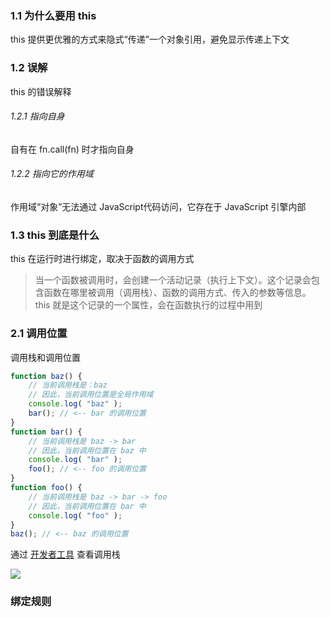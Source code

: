 ### 1.1 为什么要用 this

this 提供更优雅的方式来隐式“传递”一个对象引用，避免显示传递上下文

### 1.2 误解

this 的错误解释

###### 1.2.1 指向自身

自有在 fn.call(fn) 时才指向自身

 ###### 1.2.2 指向它的作用域

作用域“对象”无法通过 JavaScript代码访问，它存在于 JavaScript 引擎内部

### 1.3 this 到底是什么

this 在运行时进行绑定，取决于函数的调用方式

> 当一个函数被调用时，会创建一个活动记录（执行上下文）。这个记录会包含函数在哪里被调用（调用栈）、函数的调用方式、传入的参数等信息。this 就是这个记录的一个属性，会在函数执行的过程中用到

### 2.1 调用位置

调用栈和调用位置

```javascript
function baz() {
	// 当前调用栈是：baz
	// 因此，当前调用位置是全局作用域
	console.log( "baz" );
	bar(); // <-- bar 的调用位置
}
function bar() {
	// 当前调用栈是 baz -> bar
	// 因此，当前调用位置在 baz 中
	console.log( "bar" );
	foo(); // <-- foo 的调用位置
}
function foo() {
	// 当前调用栈是 baz -> bar -> foo
	// 因此，当前调用位置在 bar 中
	console.log( "foo" );
}
baz(); // <-- baz 的调用位置
```

通过 [开发者工具](https://developers.google.com/web/tools/chrome-devtools/javascript/step-code?hl=zh-cn) 查看调用栈

![](https://upload-images.jianshu.io/upload_images/7094266-25af302d38c824b0.png?imageMogr2/auto-orient/strip%7CimageView2/2/w/1240)

### 绑定规则

